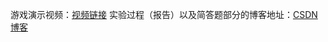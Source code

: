游戏演示视频：[视频链接](https://v.youku.com/v_show/id_XNDM1NjUxMDA4MA==.html?spm=a2h3j.8428770.3416059.1)
实验过程（报告）以及简答题部分的博客地址：[CSDN博客]()
